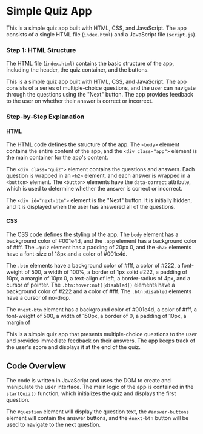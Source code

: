 # Simple Quiz App

This is a simple quiz app built with HTML, CSS, and JavaScript. The app consists of a single HTML file (`index.html`) and a JavaScript file (`script.js`).

### Step 1: HTML Structure

The HTML file (`index.html`) contains the basic structure of the app, including the header, the quiz container, and the buttons.

This is a simple quiz app built with HTML, CSS, and JavaScript. The app consists of a series of multiple-choice questions, and the user can navigate through the questions using the "Next" button. The app provides feedback to the user on whether their answer is correct or incorrect.

### Step-by-Step Explanation

#### HTML

The HTML code defines the structure of the app. The `<body>` element contains the entire content of the app, and the `<div class="app">` element is the main container for the app's content.

The `<div class="quiz">` element contains the questions and answers. Each question is wrapped in an `<h2>` element, and each answer is wrapped in a `<button>` element. The `<button>` elements have the `data-correct` attribute, which is used to determine whether the answer is correct or incorrect.

The `<div id="next-btn">` element is the "Next" button. It is initially hidden, and it is displayed when the user has answered all of the questions.

#### CSS

The CSS code defines the styling of the app. The `body` element has a background color of #001e4d, and the `.app` element has a background color of #fff. The `.quiz` element has a padding of 20px 0, and the `<h2>` elements have a font-size of 18px and a color of #001e4d.

The `.btn` elements have a background color of #fff, a color of #222, a font-weight of 500, a width of 100%, a border of 1px solid #222, a padding of 10px, a margin of 10px 0, a text-align of left, a border-radius of 4px, and a cursor of pointer. The `.btn:hover:not([disabled])` elements have a background color of #222 and a color of #fff. The `.btn:disabled` elements have a cursor of no-drop.

The `#next-btn` element has a background color of #001e4d, a color of #fff, a font-weight of 500, a width of 150px, a border of 0, a padding of 10px, a margin of 

This is a simple quiz app that presents multiple-choice questions to the user and provides immediate feedback on their answers. The app keeps track of the user's score and displays it at the end of the quiz.

## Code Overview

The code is written in JavaScript and uses the DOM to create and manipulate the user interface. The main logic of the app is contained in the `startQuiz()` function, which initializes the quiz and displays the first question.

The `#question` element will display the question text, the `#answer-buttons` element will contain the answer buttons, and the `#next-btn` button will be used to navigate to the next question.


